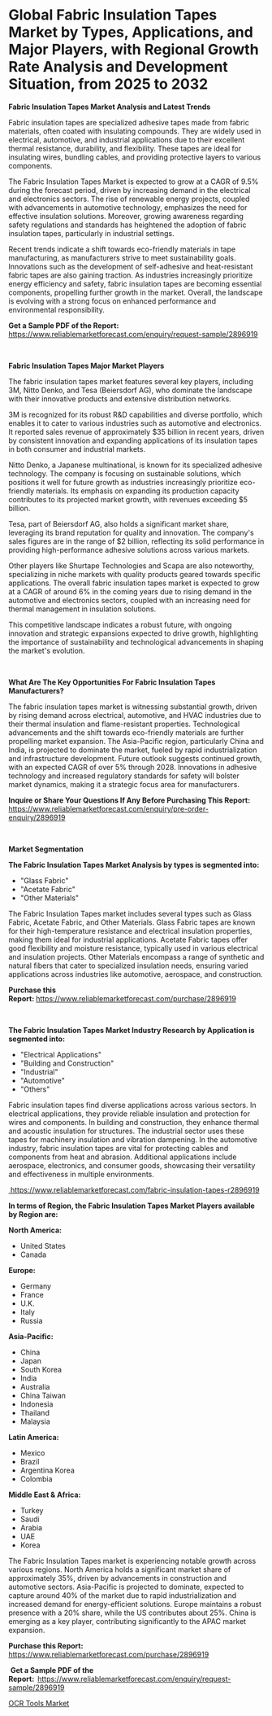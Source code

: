<p><h1>Global Fabric Insulation Tapes Market by Types, Applications, and Major Players, with Regional Growth Rate Analysis and Development Situation, from 2025 to 2032</h1></p><p><strong>Fabric Insulation Tapes Market Analysis and Latest Trends</strong></p>
<p><p>Fabric insulation tapes are specialized adhesive tapes made from fabric materials, often coated with insulating compounds. They are widely used in electrical, automotive, and industrial applications due to their excellent thermal resistance, durability, and flexibility. These tapes are ideal for insulating wires, bundling cables, and providing protective layers to various components.</p><p>The Fabric Insulation Tapes Market is expected to grow at a CAGR of 9.5% during the forecast period, driven by increasing demand in the electrical and electronics sectors. The rise of renewable energy projects, coupled with advancements in automotive technology, emphasizes the need for effective insulation solutions. Moreover, growing awareness regarding safety regulations and standards has heightened the adoption of fabric insulation tapes, particularly in industrial settings.</p><p>Recent trends indicate a shift towards eco-friendly materials in tape manufacturing, as manufacturers strive to meet sustainability goals. Innovations such as the development of self-adhesive and heat-resistant fabric tapes are also gaining traction. As industries increasingly prioritize energy efficiency and safety, fabric insulation tapes are becoming essential components, propelling further growth in the market. Overall, the landscape is evolving with a strong focus on enhanced performance and environmental responsibility.</p></p>
<p><strong>Get a Sample PDF of the Report:&nbsp;</strong> <a href="https://www.reliablemarketforecast.com/enquiry/request-sample/2896919?utm_campaign=2314&utm_medium=2&utm_source=Github&utm_content=ia&utm_term=15032025&utm_id=fabric-insulation-tapes">https://www.reliablemarketforecast.com/enquiry/request-sample/2896919</a></p>
<p>&nbsp;</p>
<p><strong>Fabric Insulation Tapes Major Market Players</strong></p>
<p><p>The fabric insulation tapes market features several key players, including 3M, Nitto Denko, and Tesa (Beiersdorf AG), who dominate the landscape with their innovative products and extensive distribution networks. </p><p>3M is recognized for its robust R&D capabilities and diverse portfolio, which enables it to cater to various industries such as automotive and electronics. It reported sales revenue of approximately $35 billion in recent years, driven by consistent innovation and expanding applications of its insulation tapes in both consumer and industrial markets.</p><p>Nitto Denko, a Japanese multinational, is known for its specialized adhesive technology. The company is focusing on sustainable solutions, which positions it well for future growth as industries increasingly prioritize eco-friendly materials. Its emphasis on expanding its production capacity contributes to its projected market growth, with revenues exceeding $5 billion.</p><p>Tesa, part of Beiersdorf AG, also holds a significant market share, leveraging its brand reputation for quality and innovation. The company's sales figures are in the range of $2 billion, reflecting its solid performance in providing high-performance adhesive solutions across various markets.</p><p>Other players like Shurtape Technologies and Scapa are also noteworthy, specializing in niche markets with quality products geared towards specific applications. The overall fabric insulation tapes market is expected to grow at a CAGR of around 6% in the coming years due to rising demand in the automotive and electronics sectors, coupled with an increasing need for thermal management in insulation solutions. </p><p>This competitive landscape indicates a robust future, with ongoing innovation and strategic expansions expected to drive growth, highlighting the importance of sustainability and technological advancements in shaping the market's evolution.</p></p>
<p>&nbsp;</p>
<p><strong>What Are The Key Opportunities For Fabric Insulation Tapes Manufacturers?</strong></p>
<p><p>The fabric insulation tapes market is witnessing substantial growth, driven by rising demand across electrical, automotive, and HVAC industries due to their thermal insulation and flame-resistant properties. Technological advancements and the shift towards eco-friendly materials are further propelling market expansion. The Asia-Pacific region, particularly China and India, is projected to dominate the market, fueled by rapid industrialization and infrastructure development. Future outlook suggests continued growth, with an expected CAGR of over 5% through 2028. Innovations in adhesive technology and increased regulatory standards for safety will bolster market dynamics, making it a strategic focus area for manufacturers.</p></p>
<p><strong>Inquire or Share Your Questions If Any Before Purchasing This Report:</strong> <a href="https://www.reliablemarketforecast.com/enquiry/pre-order-enquiry/2896919?utm_campaign=2314&utm_medium=2&utm_source=Github&utm_content=ia&utm_term=15032025&utm_id=fabric-insulation-tapes">https://www.reliablemarketforecast.com/enquiry/pre-order-enquiry/2896919</a></p>
<p>&nbsp;</p>
<p><strong>Market Segmentation</strong></p>
<p><strong>The Fabric Insulation Tapes Market Analysis by types is segmented into:</strong></p>
<p><ul><li>"Glass Fabric"</li><li>"Acetate Fabric"</li><li>"Other Materials"</li></ul></p>
<p><p>The Fabric Insulation Tapes market includes several types such as Glass Fabric, Acetate Fabric, and Other Materials. Glass Fabric tapes are known for their high-temperature resistance and electrical insulation properties, making them ideal for industrial applications. Acetate Fabric tapes offer good flexibility and moisture resistance, typically used in various electrical and insulation projects. Other Materials encompass a range of synthetic and natural fibers that cater to specialized insulation needs, ensuring varied applications across industries like automotive, aerospace, and construction.</p></p>
<p><strong>Purchase this Report:&nbsp;</strong><a href="https://www.reliablemarketforecast.com/purchase/2896919?utm_campaign=2314&utm_medium=2&utm_source=Github&utm_content=ia&utm_term=15032025&utm_id=fabric-insulation-tapes">https://www.reliablemarketforecast.com/purchase/2896919</a></p>
<p>&nbsp;</p>
<p><strong>The Fabric Insulation Tapes Market Industry Research by Application is segmented into:</strong></p>
<p><ul><li>"Electrical Applications"</li><li>"Building and Construction"</li><li>"Industrial"</li><li>"Automotive"</li><li>"Others"</li></ul></p>
<p><p>Fabric insulation tapes find diverse applications across various sectors. In electrical applications, they provide reliable insulation and protection for wires and components. In building and construction, they enhance thermal and acoustic insulation for structures. The industrial sector uses these tapes for machinery insulation and vibration dampening. In the automotive industry, fabric insulation tapes are vital for protecting cables and components from heat and abrasion. Additional applications include aerospace, electronics, and consumer goods, showcasing their versatility and effectiveness in multiple environments.</p></p>
<p><a href="https://www.reliablemarketforecast.com/fabric-insulation-tapes-r2896919?utm_campaign=2314&utm_medium=2&utm_source=Github&utm_content=ia&utm_term=15032025&utm_id=fabric-insulation-tapes">&nbsp;https://www.reliablemarketforecast.com/fabric-insulation-tapes-r2896919</a></p>
<p><strong>In terms of Region, the Fabric Insulation Tapes Market Players available by Region are:</strong></p>
<p>
    <p> <strong> North America: </strong>
        <ul>
            <li>United States</li>
            <li>Canada</li>
        </ul>
        </p> 
    <p> <strong> Europe: </strong>
        <ul>
            <li>Germany</li>
            <li>France</li>
            <li>U.K.</li>
            <li>Italy</li>
            <li>Russia</li>
        </ul>
        </p> 
    <p> <strong> Asia-Pacific: </strong>
        <ul>
            <li>China</li>
            <li>Japan</li>
            <li>South Korea</li>
            <li>India</li>
            <li>Australia</li>
            <li>China Taiwan</li>
            <li>Indonesia</li>
            <li>Thailand</li>
            <li>Malaysia</li>
        </ul>
        </p> 
    <p> <strong> Latin America: </strong>
        <ul>
            <li>Mexico</li>
            <li>Brazil</li>
            <li>Argentina Korea</li>
            <li>Colombia</li>
        </ul>
        </p> 
    <p> <strong> Middle East & Africa: </strong>
        <ul>
            <li>Turkey</li>
            <li>Saudi</li>
            <li>Arabia</li>
            <li>UAE</li>
            <li>Korea</li>
        </ul>
    </p>
    </p>
<p><p>The Fabric Insulation Tapes market is experiencing notable growth across various regions. North America holds a significant market share of approximately 35%, driven by advancements in construction and automotive sectors. Asia-Pacific is projected to dominate, expected to capture around 40% of the market due to rapid industrialization and increased demand for energy-efficient solutions. Europe maintains a robust presence with a 20% share, while the US contributes about 25%. China is emerging as a key player, contributing significantly to the APAC market expansion.</p></p>
<p><strong>Purchase this Report: </strong><a href="https://www.reliablemarketforecast.com/purchase/2896919?utm_campaign=2314&utm_medium=2&utm_source=Github&utm_content=ia&utm_term=15032025&utm_id=fabric-insulation-tapes">https://www.reliablemarketforecast.com/purchase/2896919</a></p>
<p>&nbsp;<strong>Get a Sample PDF of the Report:&nbsp;&nbsp;</strong><a href="https://www.reliablemarketforecast.com/enquiry/request-sample/2896919?utm_campaign=2314&utm_medium=2&utm_source=Github&utm_content=ia&utm_term=15032025&utm_id=fabric-insulation-tapes">https://www.reliablemarketforecast.com/enquiry/request-sample/2896919</a></p>
<p><strong></strong></p>
<p><p><a href="https://github.com/lehumiston1971679/Market-Research-Report-List-1/blob/main/ocr-tools-market.md?utm_campaign=2314&utm_medium=2&utm_source=Github&utm_content=ia&utm_term=15032025&utm_id=fabric-insulation-tapes">OCR Tools Market</a></p></p>